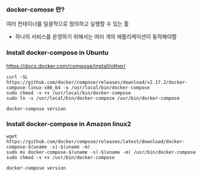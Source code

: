### docker-comose 란?

여러 컨테이너를 일괄적으로 정의하고 실행할 수 있는 툴
-  하나의 서비스를 운영하기 위해서는 여러 개의 애플리케이션이 동작해야함

### Install docker-compose in Ubuntu

https://docs.docker.com/compose/install/other/

```
curl -SL https://github.com/docker/compose/releases/download/v2.17.2/docker-compose-linux-x86_64 -o /usr/local/bin/docker-compose
sudo chmod -v +x /usr/local/bin/docker-compose
sudo ln -s /usr/local/bin/docker-compose /usr/bin/docker-compose

docker-compose version
```

### Install docker-compose in Amazon linux2

```
wget https://github.com/docker/compose/releases/latest/download/docker-compose-$(uname -s)-$(uname -m)
sudo mv docker-compose-$(uname -s)-$(uname -m) /usr/bin/docker-compose
sudo chmod -v +x /usr/bin/docker-compose

docker-compose version
```
